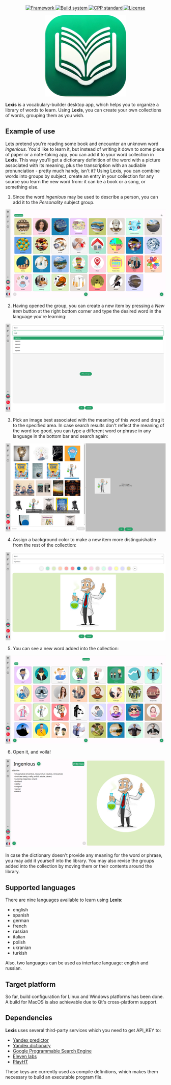 <p align="center">
 <a href="https://www.qt.io/download-open-source">
   <img alt="Framework" src="https://img.shields.io/badge/Framework-Qt-green?style=for-the-badge">
 </a>
 <a href="https://cmake.org/">
   <img alt="Build system" src="https://img.shields.io/badge/Build_system-CMake-red?style=for-the-badge">
 </a>
 <a href="https://en.cppreference.com/w/cpp/23">
   <img alt="CPP standard" src="https://img.shields.io/badge/C%2B%2B_standard-23-lightblue?style=for-the-badge">
 </a>
 <a href="https://github.com/eliaseamus/lexis/blob/main/LICENSE">
   <img alt="License" src="https://img.shields.io/badge/License-GPL--3.0-blue?style=for-the-badge">
 </a>
</p>

<p align="center">
  <img alt="Logo" src="/icons/Lexis.png" width="256" height="256">
</p>

**Lexis** is a vocabulary-builder desktop app, which helps you to organize a library of words to learn.
Using **Lexis**, you can create your own collections of words, grouping them as you wish.

## Example of use
Lets pretend you're reading some book and encounter an unknown word *ingenious*.
You'd like to learn it, but instead of writing it down to some piece of paper or a note-taking app, you can add it to your word
collection in **Lexis**. This way you'll get a dictionary definition of the word with a picture associated with
its meaning, plus the transcription with an audiable pronunciation - pretty much handy, isn't it?
Using Lexis, you can combine words into groups by subject, create an entry in your collection for any source you learn the new word from:
it can be a book or a song, or something else.

1. Since the word *ingenious* may be used to describe a person, you can add it to the *Personality* subject group.

<p align="center">
  <img alt="Collection" src="docs/images/library_view.png">
</p>

2. Having opened the group, you can create a new item by pressing a *New item* button at the right bottom corner and type
the desired word in the language you're learning:

<p align="center">
  <img alt="New word" src="docs/images/predictor.png">
</p>

3. Pick an image best associated with the meaning of this word and drag it to the specified area. In case search results don't
reflect the meaning of the word too good, you can type a different word or phrase in any language in the bottom bar and search again:

<p align="center">
  <img alt="Pick image" src="docs/images/image_picker.png">
</p>

4. Assign a background color to make a new item more distinguishable from the rest of the collection:

<p align="center">
  <img alt="Assign color" src="docs/images/library_item_configuration.png">
</p>

5. You can see a new word added into the collection:

<p align="center">
  <img alt="New word" src="docs/images/section_item.png">
</p>

6. Open it, and voilà!

<p align="center">
  <img alt="Word card" src="docs/images/item_view.png">
</p>

In case the dictionary doesn't provide any meaning for the word or phrase, you may add it yourself into the library.
You may also revise the groups added into the collection by moving them or their contents around the library.

## Supported languages
There are nine languages available to learn using **Lexis**:
- english
- spanish
- german
- french
- russian
- italian
- polish
- ukranian
- turkish

Also, two languages can be used as interface language: english and russian.

## Target platform
So far, build configuration for Linux and Windows platforms has been done. A build for MacOS is also achievable due to Qt's cross-platform support.

## Dependencies
**Lexis** uses several third-party services which you need to get API_KEY to:
- [Yandex predictor](https://yandex.com/dev/predictor/)
- [Yandex dictionary](https://yandex.com/dev/dictionary)
- [Google Programmable Search Engine](https://programmablesearchengine.google.com/about/)
- [Eleven labs](https://elevenlabs.io/)
- [PlayHT](https://play.ht/)

These keys are currently used as compile definitions, which makes them necessary to build an executable program file.
